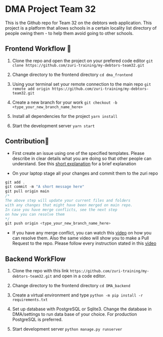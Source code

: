 # DMA Project Team 32

This is the Github repo for Team 32 on the debtors web application. This project is a platform that allows schools in a certain locality list directory of people owing them - to help them avoid going to other schools.

## Frontend Workflow 🍃

1. Clone the repo and open the project on your prefered code editor
   `git clone https://github.com/zuri-training/my-debtors-team32.git`

2. Change directory to the frontend directory
   `cd dma_frontend`

3. Using your terminal set your remote connection to the main repo
   `git remote add origin https://github.com/zuri-training/my-debtors-team32.git`

4. Create a new branch for your work
   `git checkout -b <type_your_new_branch_name_here>`

5. Install all dependencies for the project
   `yarn install`

6. Start the development server
   `yarn start`

## Contribution🛂

- First create an issue using one of the specified templates. Please describe in clear details what you are doing so that other people can understand. See this [short explanation](https://www.loom.com/share/73aecf29ee8844839824c3b6e2740164) for a brief explanation

- On your laptop stage all your changes and commit them to the zuri repo

```js
git add .
git commit -m "A short message here"
git pull origin main
/*
The above step will update your current files and folders
with any changes that might have been merged on main repo.
In case you have merge conflicts, see the next step
on how you can resolve them
*/
git push origin <type_your_new_branch_name_here>
```

- If you have any merge conflict, you can watch this [video](https://screencast-o-matic.com/watch/c3iuloVZ0Wb) on how you can resolve them. Also the same video will show you to make a Pull Request to the repo. Please follow every instruction stated in this [video](https://screencast-o-matic.com/watch/c3iuloVZ0Wb)

## Backend WorkFlow
1. Clone the repo with this link `https://github.com/zuri-training/my-debtors-team32.git` and open in a code editor.

2. Change directory to the frontend directory
   `cd DMA_backend`

3. Create a virtual environment and type
   `python -m pip install -r requirements.txt`

4. Set up database with PostgreSQL or Sqlite3. Change the database in DMA/settings to run data base of your choice. 
   For production PostgreSQL is preferred.

5. Start development server
   `python manage.py runserver`


